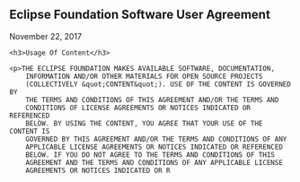<?xml version="1.0" encoding="ISO-8859-1" ?>
<!DOCTYPE html PUBLIC "-//W3C//DTD XHTML 1.0 Strict//EN" "http://www.w3.org/TR/xhtml1/DTD/xhtml1-strict.dtd">
<html xmlns="http://www.w3.org/1999/xhtml">
<head>
<meta http-equiv="Content-Type" content="text/html; charset=ISO-8859-1" />
<title>Eclipse Foundation Software User Agreement</title>
</head>

<body lang="EN-US">
	<h2>Eclipse Foundation Software User Agreement</h2>
	<p>November 22, 2017</p>

	<h3>Usage Of Content</h3>

	<p>THE ECLIPSE FOUNDATION MAKES AVAILABLE SOFTWARE, DOCUMENTATION,
		INFORMATION AND/OR OTHER MATERIALS FOR OPEN SOURCE PROJECTS
		(COLLECTIVELY &quot;CONTENT&quot;). USE OF THE CONTENT IS GOVERNED BY
		THE TERMS AND CONDITIONS OF THIS AGREEMENT AND/OR THE TERMS AND
		CONDITIONS OF LICENSE AGREEMENTS OR NOTICES INDICATED OR REFERENCED
		BELOW. BY USING THE CONTENT, YOU AGREE THAT YOUR USE OF THE CONTENT IS
		GOVERNED BY THIS AGREEMENT AND/OR THE TERMS AND CONDITIONS OF ANY
		APPLICABLE LICENSE AGREEMENTS OR NOTICES INDICATED OR REFERENCED
		BELOW. IF YOU DO NOT AGREE TO THE TERMS AND CONDITIONS OF THIS
		AGREEMENT AND THE TERMS AND CONDITIONS OF ANY APPLICABLE LICENSE
		AGREEMENTS OR NOTICES INDICATED OR R